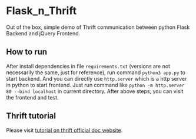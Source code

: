# Flask_n_Thrift
Out of the box, simple demo of Thrift communication between python Flask Backend and jQuery Frontend.

## How to run
After install dependencies in file `requirements.txt` (versions are not necessarily the same, just for reference), run command `python3 app.py` to start backend. And you can directly use `http.server` which is a http server in python to start frontend. Just run command like `python -m http.server 80 --bind localhost` in current directory. 
After above steps, you can visit the frontend and test.

## Thrift tutorial
Please visit [tutorial on thrift official doc website](https://thrift.apache.org/tutorial/).
